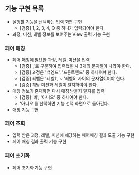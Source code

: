 ## 기능 구현 목록

- 실행할 기능을 선택하는 입력 화면 구현
  - [검증] 1, 2, 3, 4, Q 중 하나가 입력되어야 한다.
- 과정, 미션, 레벨 정보를 보여주는 View 출력 기능 구현

### 페어 매칭
- 페어 매칭에 필요한 과정, 레벨, 미션을 입력
  - [검증] ','로 구분하여 입력했을 시 3개의 문자열이 나와야 한다.
  - [검증] 과정은 '백엔드', '프론트엔드' 중 하나여야 한다.
  - [검증] 레벨은 '레벨1', ~ '레벨5' 사이의 문자열이어야 한다.
  - [검증] 해당 미션과 레벨이 일치하여야 한다.
- 매칭 정보가 존재하면 다시 매칭 받을지 말지를 입력
  - [검증] '예', '아니오' 중 하나여야 한다.
  - '아니오'를 선택하면 기능 선택 화면으로 돌아간다.
- 매칭 기능 구현

### 페어 조회
- 입력 받은 과정, 레벨, 미션에 해당하는 페어매칭 결과 도출 기능 구현
- 페어 매칭 결과 출력 기능 구현

### 페어 초기화
- 페어 초기화 기능 구현